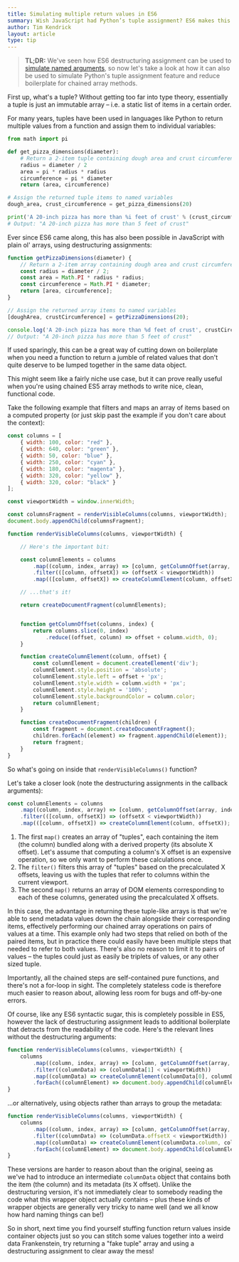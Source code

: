 ```yaml
---
title: Simulating multiple return values in ES6
summary: Wish JavaScript had Python’s tuple assignment? ES6 makes this dream a reality!
author: Tim Kendrick
layout: article
type: tip
---
```


> **TL;DR:** We've seen how ES6 destructuring assignment can be used to [simulate named arguments](/articles/2016/03/31/named-es6-arguments.html), so now let's take a look at how it can also be used to simulate Python's tuple assignment feature and reduce boilerplate for chained array methods.

First up, what's a tuple? Without getting too far into type theory, essentially a tuple is just an immutable array – i.e. a static list of items in a certain order.

For many years, tuples have been used in languages like Python to return multiple values from a function and assign them to individual variables:

```python
from math import pi

def get_pizza_dimensions(diameter):
	# Return a 2-item tuple containing dough area and crust circumference
	radius = diameter / 2
	area = pi * radius * radius
	circumference = pi * diameter
	return (area, circumference)

# Assign the returned tuple items to named variables
dough_area, crust_circumference = get_pizza_dimensions(20)

print('A 20-inch pizza has more than %i feet of crust' % (crust_circumference / 12))
# Output: "A 20-inch pizza has more than 5 feet of crust"
```

Ever since ES6 came along, this has also been possible in JavaScript with plain ol' arrays, using destructuring assignments:

```javascript
function getPizzaDimensions(diameter) {
	// Return a 2-item array containing dough area and crust circumference
	const radius = diameter / 2;
	const area = Math.PI * radius * radius;
	const circumference = Math.PI * diameter;
	return [area, circumference];
}

// Assign the returned array items to named variables
[doughArea, crustCircumference] = getPizzaDimensions(20);

console.log('A 20-inch pizza has more than %d feet of crust', crustCircumference / 12);
// Output: "A 20-inch pizza has more than 5 feet of crust"
```

If used sparingly, this can be a great way of cutting down on boilerplate when you need a function to return a jumble of related values that don't quite deserve to be lumped together in the same data object.

This might seem like a fairly niche use case, but it can prove really useful when you're using chained ES5 array methods to write nice, clean, functional code.

Take the following example that filters and maps an array of items based on a computed property (or just skip past the example if you don't care about the context):

```javascript
const columns = [
	{ width: 100, color: "red" },
	{ width: 640, color: "green" },
	{ width: 50, color: "blue" },
	{ width: 250, color: "cyan" },
	{ width: 180, color: "magenta" },
	{ width: 320, color: "yellow" },
	{ width: 320, color: "black" }
];

const viewportWidth = window.innerWidth;

const columnsFragment = renderVisibleColumns(columns, viewportWidth);
document.body.appendChild(columnsFragment);

function renderVisibleColumns(columns, viewportWidth) {

	// Here's the important bit:

	const columnElements = columns
		.map((column, index, array) => [column, getColumnOffset(array, index)])
		.filter(([column, offsetX]) => (offsetX < viewportWidth))
		.map(([column, offsetX]) => createColumnElement(column, offsetX));

	// ...that's it!

	return createDocumentFragment(columnElements);


	function getColumnOffset(columns, index) {
		return columns.slice(0, index)
			.reduce((offset, column) => offset + column.width, 0);
	}

	function createColumnElement(column, offset) {
		const columnElement = document.createElement('div');
		columnElement.style.position = 'absolute';
		columnElement.style.left = offset + 'px';
		columnElement.style.width = column.width + 'px';
		columnElement.style.height = '100%';
		columnElement.style.backgroundColor = column.color;
		return columnElement;
	}

	function createDocumentFragment(children) {
		const fragment = document.createDocumentFragment();
		children.forEach((element) => fragment.appendChild(element));
		return fragment;
	}
}
```

So what's going on inside that `renderVisibleColumns()` function?

Let's take a closer look (note the destructuring assignments in the callback arguments):

```javascript
const columnElements = columns
	.map((column, index, array) => [column, getColumnOffset(array, index)])
	.filter(([column, offsetX]) => (offsetX < viewportWidth))
	.map(([column, offsetX]) => createColumnElement(column, offsetX));
```

1. The first `map()` creates an array of "tuples", each containing the item (the column) bundled along with a derived property (its absolute X offset). Let's assume that computing a column's X offset is an expensive operation, so we only want to perform these calculations once.
2. The `filter()` filters this array of "tuples" based on the precalculated X offsets, leaving us with the tuples that refer to columns within the current viewport.
3. The second `map()` returns an array of DOM elements corresponding to each of these columns, generated using the precalculated X offsets.

In this case, the advantage in returning these tuple-like arrays is that we're able to send metadata values down the chain alongside their corresponding items, effectively performing our chained array operations on pairs of values at a time. This example only had two steps that relied on both of the paired items, but in practice there could easily have been multiple steps that needed to refer to both values. There's also no reason to limit it to pairs of values – the tuples could just as easily be triplets of values, or any other sized tuple.

Importantly, all the chained steps are self-contained pure functions, and there's not a for-loop in sight. The completely stateless code is therefore much easier to reason about, allowing less room for bugs and off-by-one errors.

Of course, like any ES6 syntactic sugar, this is completely possible in ES5, however the lack of destructuring assignment leads to additional boilerplate that detracts from the readability of the code. Here's the relevant lines without the destructuring arguments:

```javascript
function renderVisibleColumns(columns, viewportWidth) {
	columns
		.map((column, index, array) => [column, getColumnOffset(array, index)])
		.filter((columnData) => (columnData[1] < viewportWidth))
		.map((columnData) => createColumnElement(columnData[0], columnData[1]))
		.forEach((columnElement) => document.body.appendChild(columnElement));
}
```

...or alternatively, using objects rather than arrays to group the metadata:

```javascript
function renderVisibleColumns(columns, viewportWidth) {
	columns
		.map((column, index, array) => [column, getColumnOffset(array, index)])
		.filter((columnData) => (columnData.offsetX < viewportWidth))
		.map((columnData) => createColumnElement(columnData.column, columnData.offsetX))
		.forEach((columnElement) => document.body.appendChild(columnElement));
}
```

These versions are harder to reason about than the original, seeing as we've had to introduce an intermediate `columnData` object that contains both the item (the column) and its metadata (its X offset). Unlike the destructuring version, it's not immediately clear to somebody reading the code what this wrapper object actually contains – plus these kinds of wrapper objects are generally very tricky to name well (and we all know how hard naming things can be!)

So in short, next time you find yourself stuffing function return values inside container objects just so you can stitch some values together into a weird data Frankenstein, try returning a "fake tuple" array and using a destructuring assignment to clear away the mess!
